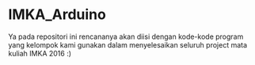 # IMKA_Arduino

Ya pada repositori ini rencananya akan diisi dengan kode-kode program yang kelompok kami gunakan dalam menyelesaikan seluruh project mata kuliah IMKA 2016 :)
